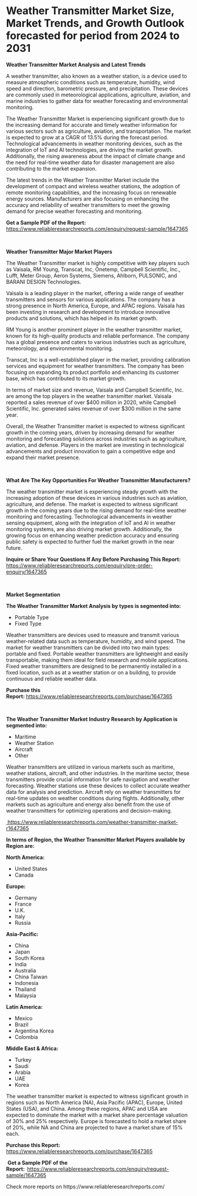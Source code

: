 <p><h1>Weather Transmitter Market Size, Market Trends, and Growth Outlook forecasted for period from 2024 to 2031</h1></p><p><strong>Weather Transmitter Market Analysis and Latest Trends</strong></p>
<p><p>A weather transmitter, also known as a weather station, is a device used to measure atmospheric conditions such as temperature, humidity, wind speed and direction, barometric pressure, and precipitation. These devices are commonly used in meteorological applications, agriculture, aviation, and marine industries to gather data for weather forecasting and environmental monitoring.</p><p>The Weather Transmitter Market is experiencing significant growth due to the increasing demand for accurate and timely weather information for various sectors such as agriculture, aviation, and transportation. The market is expected to grow at a CAGR of 13.5% during the forecast period. Technological advancements in weather monitoring devices, such as the integration of IoT and AI technologies, are driving the market growth. Additionally, the rising awareness about the impact of climate change and the need for real-time weather data for disaster management are also contributing to the market expansion.</p><p>The latest trends in the Weather Transmitter Market include the development of compact and wireless weather stations, the adoption of remote monitoring capabilities, and the increasing focus on renewable energy sources. Manufacturers are also focusing on enhancing the accuracy and reliability of weather transmitters to meet the growing demand for precise weather forecasting and monitoring.</p></p>
<p><strong>Get a Sample PDF of the Report:&nbsp;</strong> <a href="https://www.reliableresearchreports.com/enquiry/request-sample/1647365">https://www.reliableresearchreports.com/enquiry/request-sample/1647365</a></p>
<p>&nbsp;</p>
<p><strong>Weather Transmitter Major Market Players</strong></p>
<p><p>The Weather Transmitter market is highly competitive with key players such as Vaisala, RM Young, Transcat, Inc, Onetemp, Campbell Scientific, Inc., Lufft, Meter Group, Aeron Systems, Siemens, Ahlborn, PULSONIC, and BARANI DESIGN Technologies. </p><p>Vaisala is a leading player in the market, offering a wide range of weather transmitters and sensors for various applications. The company has a strong presence in North America, Europe, and APAC regions. Vaisala has been investing in research and development to introduce innovative products and solutions, which has helped in its market growth.</p><p>RM Young is another prominent player in the weather transmitter market, known for its high-quality products and reliable performance. The company has a global presence and caters to various industries such as agriculture, meteorology, and environmental monitoring.</p><p>Transcat, Inc is a well-established player in the market, providing calibration services and equipment for weather transmitters. The company has been focusing on expanding its product portfolio and enhancing its customer base, which has contributed to its market growth.</p><p>In terms of market size and revenue, Vaisala and Campbell Scientific, Inc. are among the top players in the weather transmitter market. Vaisala reported a sales revenue of over $400 million in 2020, while Campbell Scientific, Inc. generated sales revenue of over $300 million in the same year.</p><p>Overall, the Weather Transmitter market is expected to witness significant growth in the coming years, driven by increasing demand for weather monitoring and forecasting solutions across industries such as agriculture, aviation, and defense. Players in the market are investing in technological advancements and product innovation to gain a competitive edge and expand their market presence.</p></p>
<p>&nbsp;</p>
<p><strong>What Are The Key Opportunities For Weather Transmitter Manufacturers?</strong></p>
<p><p>The weather transmitter market is experiencing steady growth with the increasing adoption of these devices in various industries such as aviation, agriculture, and defense. The market is expected to witness significant growth in the coming years due to the rising demand for real-time weather monitoring and forecasting. Technological advancements in weather sensing equipment, along with the integration of IoT and AI in weather monitoring systems, are also driving market growth. Additionally, the growing focus on enhancing weather prediction accuracy and ensuring public safety is expected to further fuel the market growth in the near future.</p></p>
<p><strong>Inquire or Share Your Questions If Any Before Purchasing This Report:</strong> <a href="https://www.reliableresearchreports.com/enquiry/pre-order-enquiry/1647365">https://www.reliableresearchreports.com/enquiry/pre-order-enquiry/1647365</a></p>
<p>&nbsp;</p>
<p><strong>Market Segmentation</strong></p>
<p><strong>The Weather Transmitter Market Analysis by types is segmented into:</strong></p>
<p><ul><li>Portable Type</li><li>Fixed Type</li></ul></p>
<p><p>Weather transmitters are devices used to measure and transmit various weather-related data such as temperature, humidity, and wind speed. The market for weather transmitters can be divided into two main types: portable and fixed. Portable weather transmitters are lightweight and easily transportable, making them ideal for field research and mobile applications. Fixed weather transmitters are designed to be permanently installed in a fixed location, such as at a weather station or on a building, to provide continuous and reliable weather data.</p></p>
<p><strong>Purchase this Report:&nbsp;</strong><a href="https://www.reliableresearchreports.com/purchase/1647365">https://www.reliableresearchreports.com/purchase/1647365</a></p>
<p>&nbsp;</p>
<p><strong>The Weather Transmitter Market Industry Research by Application is segmented into:</strong></p>
<p><ul><li>Maritime</li><li>Weather Station</li><li>Aircraft</li><li>Other</li></ul></p>
<p><p>Weather transmitters are utilized in various markets such as maritime, weather stations, aircraft, and other industries. In the maritime sector, these transmitters provide crucial information for safe navigation and weather forecasting. Weather stations use these devices to collect accurate weather data for analysis and prediction. Aircraft rely on weather transmitters for real-time updates on weather conditions during flights. Additionally, other markets such as agriculture and energy also benefit from the use of weather transmitters for optimizing operations and decision-making.</p></p>
<p><a href="https://www.reliableresearchreports.com/weather-transmitter-market-r1647365">&nbsp;https://www.reliableresearchreports.com/weather-transmitter-market-r1647365</a></p>
<p><strong>In terms of Region, the Weather Transmitter Market Players available by Region are:</strong></p>
<p>
    <p> <strong> North America: </strong>
        <ul>
            <li>United States</li>
            <li>Canada</li>
        </ul>
        </p> 
    <p> <strong> Europe: </strong>
        <ul>
            <li>Germany</li>
            <li>France</li>
            <li>U.K.</li>
            <li>Italy</li>
            <li>Russia</li>
        </ul>
        </p> 
    <p> <strong> Asia-Pacific: </strong>
        <ul>
            <li>China</li>
            <li>Japan</li>
            <li>South Korea</li>
            <li>India</li>
            <li>Australia</li>
            <li>China Taiwan</li>
            <li>Indonesia</li>
            <li>Thailand</li>
            <li>Malaysia</li>
        </ul>
        </p> 
    <p> <strong> Latin America: </strong>
        <ul>
            <li>Mexico</li>
            <li>Brazil</li>
            <li>Argentina Korea</li>
            <li>Colombia</li>
        </ul>
        </p> 
    <p> <strong> Middle East & Africa: </strong>
        <ul>
            <li>Turkey</li>
            <li>Saudi</li>
            <li>Arabia</li>
            <li>UAE</li>
            <li>Korea</li>
        </ul>
    </p>
    </p>
<p><p>The weather transmitter market is expected to witness significant growth in regions such as North America (NA), Asia Pacific (APAC), Europe, United States (USA), and China. Among these regions, APAC and USA are expected to dominate the market with a market share percentage valuation of 30% and 25% respectively. Europe is forecasted to hold a market share of 20%, while NA and China are projected to have a market share of 15% each.</p></p>
<p><strong>Purchase this Report: </strong><a href="https://www.reliableresearchreports.com/purchase/1647365">https://www.reliableresearchreports.com/purchase/1647365</a></p>
<p>&nbsp;<strong>Get a Sample PDF of the Report:&nbsp;&nbsp;</strong><a href="https://www.reliableresearchreports.com/enquiry/request-sample/1647365">https://www.reliableresearchreports.com/enquiry/request-sample/1647365</a></p>
<p><strong></strong></p>
<p>Check more reports on https://www.reliableresearchreports.com/</p>